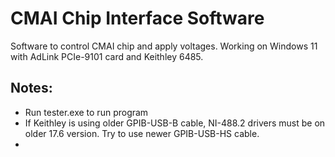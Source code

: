 # CMAI Chip Interface Software

Software to control CMAI chip and apply voltages. Working on Windows 11 with AdLink PCIe-9101 card and Keithley 6485. 

## Notes:

- Run tester.exe to run program
- If Keithley is using older GPIB-USB-B cable, NI-488.2 drivers must be on older 17.6 version. Try to use newer GPIB-USB-HS cable.
- 
